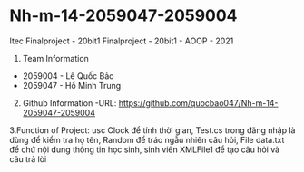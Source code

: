 # Nh-m-14-2059047-2059004
Itec Finalproject - 20bit1
Finalproject - 20bit1 - AOOP - 2021

1. Team Information
+ 2059004 - Lê Quốc Bảo
+ 2059047 - Hồ Minh Trung

2. Github Information
-URL: https://github.com/quocbao047/Nh-m-14-2059047-2059004

3.Function of Project:
usc Clock để tính thời gian,
Test.cs trong đăng nhập là dùng để kiểm tra họ tên,
Random để tráo ngẫu nhiên câu hỏi,
File data.txt để chứ nội dung thông tin học sinh, sinh viên
XMLFile1 để tạo câu hỏi và câu trả lời

